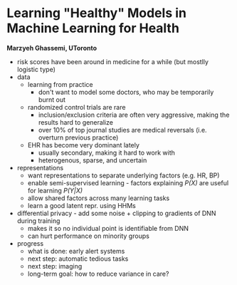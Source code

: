 # Learning "Healthy" Models in Machine Learning for Health 

**Marzyeh Ghassemi, UToronto**

- risk scores have been around in medicine for a while (but mostlly logistic type)
- data
  - learning from practice
    - don't want to model some doctors, who may be temporarily burnt out
  - randomized control trials are rare
    - inclusion/exclusion criteria are often very aggressive, making the results hard to generalize
    - over 10% of top journal studies are medical reversals (i.e. overturn previous practice)
  - EHR has become very dominant lately
    - usually secondary, making it hard to work with
    - heterogenous, sparse, and uncertain
- representations
  - want representations to separate underlying factors (e.g. HR, BP)
  - enable semi-supervised learning - factors explaining *P(X)* are useful for learning *P(Y|X)*
  - allow shared factors across many learning tasks
  - learn a good latent repr. using HHMs
- differential privacy - add some noise + clipping to gradients of DNN during training
  - makes it so no individual point is identifiable from DNN
  - can hurt performance on minority groups
- progress
  - what is done: early alert systems
  - next step: automatic tedious tasks
  - next step: imaging
  - long-term goal: how to reduce variance in care?
